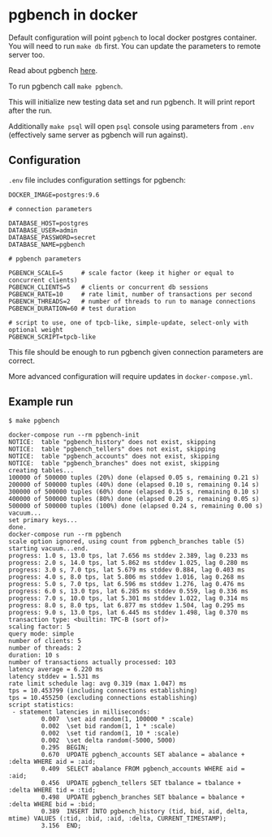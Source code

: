 # pgbench in docker

Default configuration will point `pgbench` to local docker postgres container. You will need to run `make db` first. You can update the parameters to remote server too.

Read about pgbench [here](https://www.postgresql.org/docs/10/pgbench.html).

To run pgbench call `make pgbench`.

This will initialize new testing data set and run pgbench. It will print report after the run.

Additionally `make psql` will open `psql` console using parameters from `.env` (effectively same server as pgbench will run against).

## Configuration

`.env` file includes configuration settings for pgbench:

```
DOCKER_IMAGE=postgres:9.6

# connection parameters

DATABASE_HOST=postgres
DATABASE_USER=admin
DATABASE_PASSWORD=secret
DATABASE_NAME=pgbench

# pgbench parameters

PGBENCH_SCALE=5     # scale factor (keep it higher or equal to concurrent clients)
PGBENCH_CLIENTS=5   # clients or concurrent db sessions
PGBENCH_RATE=10     # rate limit, number of transactions per second
PGBENCH_THREADS=2   # number of threads to run to manage connections
PGBENCH_DURATION=60 # test duration

# script to use, one of tpcb-like, simple-update, select-only with optional weight
PGBENCH_SCRIPT=tpcb-like
```

This file should be enough to run pgbench given connection parameters are correct.

More advanced configuration will require updates in `docker-compose.yml`.

## Example run

```
$ make pgbench

docker-compose run --rm pgbench-init
NOTICE:  table "pgbench_history" does not exist, skipping
NOTICE:  table "pgbench_tellers" does not exist, skipping
NOTICE:  table "pgbench_accounts" does not exist, skipping
NOTICE:  table "pgbench_branches" does not exist, skipping
creating tables...
100000 of 500000 tuples (20%) done (elapsed 0.05 s, remaining 0.21 s)
200000 of 500000 tuples (40%) done (elapsed 0.10 s, remaining 0.14 s)
300000 of 500000 tuples (60%) done (elapsed 0.15 s, remaining 0.10 s)
400000 of 500000 tuples (80%) done (elapsed 0.20 s, remaining 0.05 s)
500000 of 500000 tuples (100%) done (elapsed 0.24 s, remaining 0.00 s)
vacuum...
set primary keys...
done.
docker-compose run --rm pgbench
scale option ignored, using count from pgbench_branches table (5)
starting vacuum...end.
progress: 1.0 s, 13.0 tps, lat 7.656 ms stddev 2.389, lag 0.233 ms
progress: 2.0 s, 14.0 tps, lat 5.862 ms stddev 1.025, lag 0.280 ms
progress: 3.0 s, 7.0 tps, lat 5.679 ms stddev 0.884, lag 0.403 ms
progress: 4.0 s, 8.0 tps, lat 5.806 ms stddev 1.016, lag 0.268 ms
progress: 5.0 s, 7.0 tps, lat 6.596 ms stddev 1.276, lag 0.476 ms
progress: 6.0 s, 13.0 tps, lat 6.285 ms stddev 0.559, lag 0.336 ms
progress: 7.0 s, 10.0 tps, lat 5.301 ms stddev 1.022, lag 0.314 ms
progress: 8.0 s, 8.0 tps, lat 6.877 ms stddev 1.504, lag 0.295 ms
progress: 9.0 s, 13.0 tps, lat 6.445 ms stddev 1.498, lag 0.370 ms
transaction type: <builtin: TPC-B (sort of)>
scaling factor: 5
query mode: simple
number of clients: 5
number of threads: 2
duration: 10 s
number of transactions actually processed: 103
latency average = 6.220 ms
latency stddev = 1.531 ms
rate limit schedule lag: avg 0.319 (max 1.047) ms
tps = 10.453799 (including connections establishing)
tps = 10.455250 (excluding connections establishing)
script statistics:
 - statement latencies in milliseconds:
         0.007  \set aid random(1, 100000 * :scale)
         0.002  \set bid random(1, 1 * :scale)
         0.002  \set tid random(1, 10 * :scale)
         0.002  \set delta random(-5000, 5000)
         0.295  BEGIN;
         0.670  UPDATE pgbench_accounts SET abalance = abalance + :delta WHERE aid = :aid;
         0.409  SELECT abalance FROM pgbench_accounts WHERE aid = :aid;
         0.456  UPDATE pgbench_tellers SET tbalance = tbalance + :delta WHERE tid = :tid;
         0.498  UPDATE pgbench_branches SET bbalance = bbalance + :delta WHERE bid = :bid;
         0.389  INSERT INTO pgbench_history (tid, bid, aid, delta, mtime) VALUES (:tid, :bid, :aid, :delta, CURRENT_TIMESTAMP);
         3.156  END;
```
